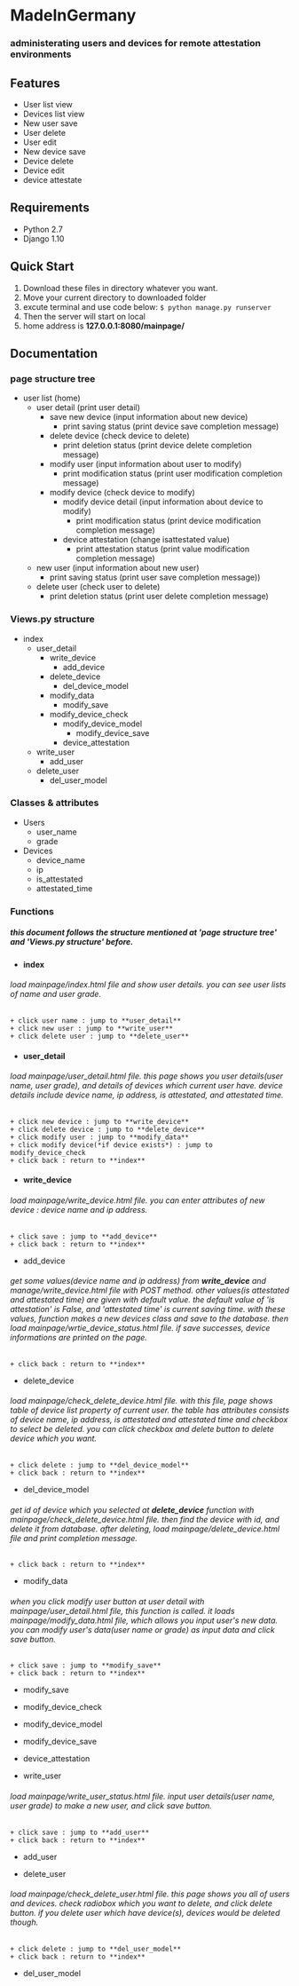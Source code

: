 MadeInGermany
================
### administerating users and devices for remote attestation environments

## Features
+ User list view
+ Devices list view
+ New user save
+ User delete
+ User edit
+ New device save
+ Device delete
+ Device edit
+ device attestate

## Requirements
+ Python 2.7
+ Django 1.10

## Quick Start
1. Download these files in directory whatever you want.
2. Move your current directory to downloaded folder
3. excute terminal and use code below:
`
$ python manage.py runserver
`
4. Then the server will start on local
5. home address is **127.0.0.1:8080/mainpage/**

## Documentation
### page structure tree
+ user list (home)
	+ user detail (print user detail)
		+ save new device (input information about new device)
			+ print saving status (print device save completion message)
		+ delete device (check device to delete)
			+ print deletion status (print device delete completion message)
		+ modify user (input information about user to modify)
			+ print modification status (print user modification completion message)
		+ modify device (check device to modify)
			+ modify device detail (input information about device to modify)
				+ print modification status (print device modification completion message)
			+ device attestation (change isattestated value)
				+ print attestation status (print value modification completion message)
	+ new user (input information about new user)
		+ print saving status (print user save completion message))
	+ delete user (check user to delete)
		+ print deletion status (print user delete completion message)

### Views.py structure
+ index
	+ user_detail
		+ write_device
			+ add_device
		+ delete_device
			+ del_device_model
		+ modify_data
			+ modify_save
		+ modify_device_check
			+ modify_device_model
				+ modify_device_save
			+ device_attestation
	+ write_user
		+ add_user
	+ delete_user
		+ del_user_model

### Classes & attributes
+ Users
	+ user_name
	+ grade
+ Devices
	+ device_name
	+ ip
	+ is_attestated
	+ attestated_time

### Functions
##### this document follows the structure mentioned at 'page structure tree' and 'Views.py structure' before.
+ #### index
###### load *mainpage/index.html* file and show user details. you can see user lists of name and user grade.
	+ click user name : jump to **user_detail**
	+ click new user : jump to **write_user**
	+ click delete user : jump to **delete_user**

+ #### user_detail
###### load *mainpage/user_detail.html* file. this page shows you user details(user name, user grade), and details of devices which current user have. device details include device name, ip address, is attestated, and attestated time.
	+ click new device : jump to **write_device**
	+ click delete device : jump to **delete_device**	
	+ click modify user : jump to **modify_data**	
	+ click modify device(*if device exists*) : jump to modify_device_check	
	+ click back : return to **index**

+ #### write_device
###### load *mainpage/write_device.html* file. you can enter attributes of new device : device name and ip address. 
	+ click save : jump to **add_device**
	+ click back : return to **index**

+ add_device
###### get some values(device name and ip address) from **write_device** and *manage/write_device.html* file with POST method. other values(is attestated and attestated time) are given with default value. the default value of 'is attestation' is False, and 'attestated time' is current saving time. with these values, function makes a new devices class and save to the database. then load *mainpage/wrtie_device_status.html* file. if save successes, device informations are printed on the page.
	+ click back : return to **index**

+ delete_device
###### load *mainpage/check_delete_device.html* file. with this file, page shows table of device list property of current user. the table has attributes consists of device name, ip address, is attestated and attestated time and checkbox to select be deleted. you can click checkbox and delete button to delete device which you want.
	+ click delete : jump to **del_device_model**
	+ click back : return to **index**

+ del_device_model
###### get id of device which you selected at **delete_device** function with *mainpage/check_delete_device.html* file. then find the device with id, and delete it from database. after deleting, load *mainpage/delete_device.html* file and print completion message.
	+ click back : return to **index**

+ modify_data
###### when you click modify user button at user detail with *mainpage/user_detail.html* file, this function is called. it loads *mainpage/modify_data.html* file, which allows you input user's new data. you can modify user's data(user name or grade) as input data and click save button.
	+ click save : jump to **modify_save**
	+ click back : return to **index**

+ modify_save

+ modify_device_check

+ modify_device_model

+ modify_device_save

+ device_attestation

+ write_user
###### load mainpage/write_user_status.html file. input user details(user name, user grade) to make a new user, and click save button.
	+ click save : jump to **add_user**
	+ click back : return to **index**

+ add_user

+ delete_user
###### load mainpage/check_delete_user.html file. this page shows you all of users and devices. check radiobox which you want to delete, and click delete button. if you delete user which have device(s), devices would be deleted though.
	+ click delete : jump to **del_user_model**
	+ click back : return to **index**

+ del_user_model